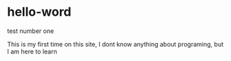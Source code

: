 # hello-word
test number one 

This is my first time on this site, I dont know anything about programing, but I am here to learn
